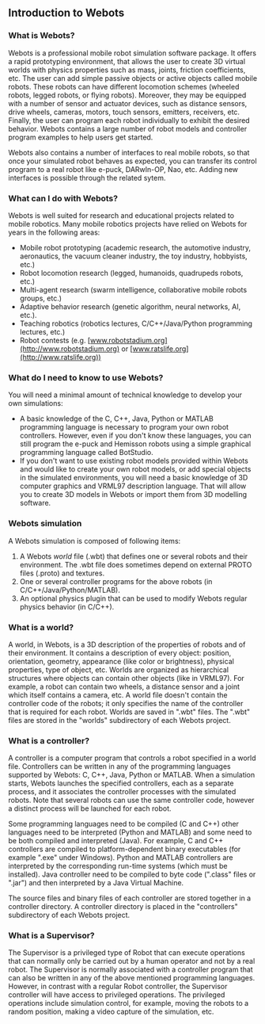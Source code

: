 ## Introduction to Webots

### What is Webots?

Webots is a professional mobile robot simulation software package. It offers a
rapid prototyping environment, that allows the user to create 3D virtual worlds
with physics properties such as mass, joints, friction coefficients, etc. The
user can add simple passive objects or active objects called mobile robots.
These robots can have different locomotion schemes (wheeled robots, legged
robots, or flying robots). Moreover, they may be equipped with a number of
sensor and actuator devices, such as distance sensors, drive wheels, cameras,
motors, touch sensors, emitters, receivers, etc. Finally, the user can program
each robot individually to exhibit the desired behavior. Webots contains a large
number of robot models and controller program examples to help users get
started.

Webots also contains a number of interfaces to real mobile robots, so that once
your simulated robot behaves as expected, you can transfer its control program
to a real robot like e-puck, DARwIn-OP, Nao, etc. Adding new interfaces is
possible through the related sytem.

### What can I do with Webots?

Webots is well suited for research and educational projects related to mobile
robotics. Many mobile robotics projects have relied on Webots for years in the
following areas:

- Mobile robot prototyping (academic research, the automotive industry,
aeronautics, the vacuum cleaner industry, the toy industry, hobbyists, etc.)
- Robot locomotion research (legged, humanoids, quadrupeds robots, etc.)
- Multi-agent research (swarm intelligence, collaborative mobile robots groups,
etc.)
- Adaptive behavior research (genetic algorithm, neural networks, AI, etc.).
- Teaching robotics (robotics lectures, C/C++/Java/Python programming lectures,
etc.)
- Robot contests (e.g. [www.robotstadium.org](http://www.robotstadium.org) or
[www.ratslife.org](http://www.ratslife.org))

### What do I need to know to use Webots?

You will need a minimal amount of technical knowledge to develop your own
simulations:

- A basic knowledge of the C, C++, Java, Python or MATLAB programming language is
necessary to program your own robot controllers. However, even if you don't know
these languages, you can still program the e-puck and Hemisson robots using a
simple graphical programming language called BotStudio.
- If you don't want to use existing robot models provided within Webots and would
like to create your own robot models, or add special objects in the simulated
environments, you will need a basic knowledge of 3D computer graphics and VRML97
description language. That will allow you to create 3D models in Webots or
import them from 3D modelling software.

### Webots simulation

A Webots simulation is composed of following items:

1. A Webots *world* file (.wbt) that defines one or several robots and their
environment. The .wbt file does sometimes depend on external PROTO files
(.proto) and textures.
2. One or several controller programs for the above robots (in
C/C++/Java/Python/MATLAB).
3. An optional physics plugin that can be used to modify Webots regular physics
behavior (in C/C++).

### What is a world?

A world, in Webots, is a 3D description of the properties of robots and of their
environment. It contains a description of every object: position, orientation,
geometry, appearance (like color or brightness), physical properties, type of
object, etc. Worlds are organized as hierarchical structures where objects can
contain other objects (like in VRML97). For example, a robot can contain two
wheels, a distance sensor and a joint which itself contains a camera, etc. A
world file doesn't contain the controller code of the robots; it only specifies
the name of the controller that is required for each robot. Worlds are saved in
".wbt" files. The ".wbt" files are stored in the "worlds" subdirectory of each
Webots project.

### What is a controller?

A controller is a computer program that controls a robot specified in a world
file. Controllers can be written in any of the programming languages supported
by Webots: C, C++, Java, Python or MATLAB. When a simulation
starts, Webots launches the specified controllers, each as a separate process,
and it associates the controller processes with the simulated robots. Note that
several robots can use the same controller code, however a distinct process will
be launched for each robot.

Some programming languages need to be compiled (C and C++) other languages need
to be interpreted (Python and MATLAB) and some need to be both
compiled and interpreted (Java). For example, C and C++ controllers are compiled
to platform-dependent binary executables (for example ".exe" under Windows).
Python and MATLAB controllers are interpreted by the
corresponding run-time systems (which must be installed). Java controller need
to be compiled to byte code (".class" files or ".jar") and then interpreted by a
Java Virtual Machine.

The source files and binary files of each controller are stored together in a
controller directory. A controller directory is placed in the "controllers"
subdirectory of each Webots project.

### What is a Supervisor?

The Supervisor is a privileged type of Robot that can execute operations that
can normally only be carried out by a human operator and not by a real robot.
The Supervisor is normally associated with a controller program that can also be
written in any of the above mentioned programming languages. However, in contrast
with a regular Robot controller, the Supervisor controller will have access to
privileged operations. The privileged operations include simulation control, for
example, moving the robots to a random position, making a video capture of the
simulation, etc.
